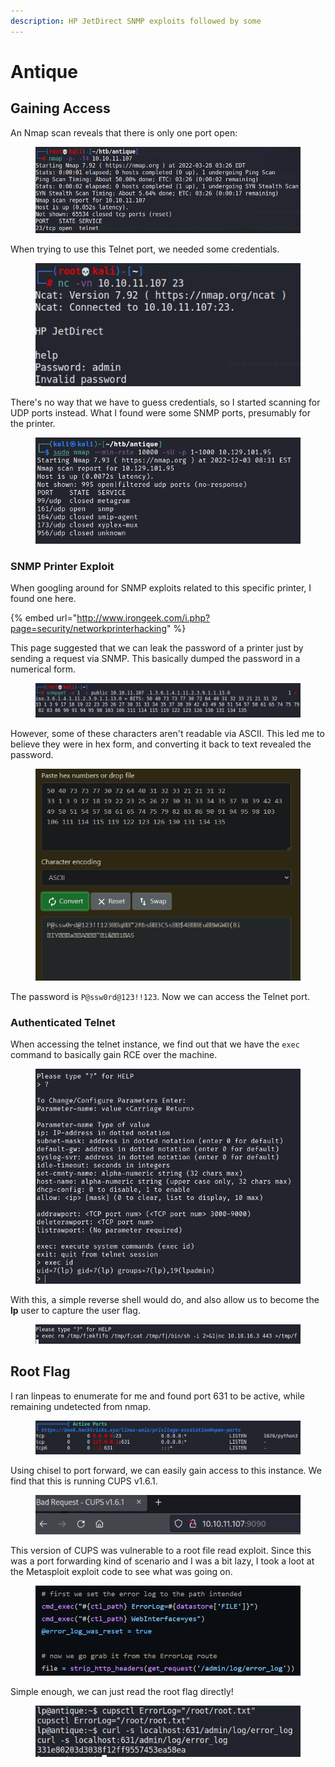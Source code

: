 ```yaml
---
description: HP JetDirect SNMP exploits followed by some
---
```


# Antique

## Gaining Access

An Nmap scan reveals that there is only one port open:

<figure><img src="../../../.gitbook/assets/image (16).png" alt=""><figcaption></figcaption></figure>

When trying to use this Telnet port, we needed some credentials.

<figure><img src="../../../.gitbook/assets/image (6).png" alt=""><figcaption></figcaption></figure>

There's no way that we have to guess credentials, so I started scanning for UDP ports instead.  What I found were some SNMP ports, presumably for the printer.&#x20;

&#x20;

<figure><img src="../../../.gitbook/assets/image (3).png" alt=""><figcaption></figcaption></figure>

### SNMP Printer Exploit

When googling around for SNMP exploits related to this specific printer, I found one here.

{% embed url="http://www.irongeek.com/i.php?page=security/networkprinterhacking" %}

This page suggested that we can leak the password of a printer just by sending a request via SNMP. This basically dumped the password in a numerical form.

<figure><img src="../../../.gitbook/assets/image (5).png" alt=""><figcaption></figcaption></figure>

However, some of these characters aren't readable via ASCII. This led me to believe they were in hex form, and converting it back to text revealed the password.

<figure><img src="../../../.gitbook/assets/image (13).png" alt=""><figcaption></figcaption></figure>

The password is `P@ssw0rd@123!!123`. Now we can access the Telnet port.

### Authenticated Telnet

When accessing the telnet instance, we find out that we have the `exec` command to basically gain RCE over the machine.

<figure><img src="../../../.gitbook/assets/image (8).png" alt=""><figcaption></figcaption></figure>

With this, a simple reverse shell would do, and also allow us to become the **lp** user to capture the user flag.

<figure><img src="../../../.gitbook/assets/image.png" alt=""><figcaption></figcaption></figure>

## Root Flag&#x20;

I ran linpeas to enumerate for me and found port 631 to be active, while remaining undetected from nmap.

<figure><img src="../../../.gitbook/assets/image (11).png" alt=""><figcaption></figcaption></figure>

Using chisel to port forward, we can easily gain access to this instance. We find that this is running CUPS v1.6.1.

<figure><img src="../../../.gitbook/assets/image (12).png" alt=""><figcaption></figcaption></figure>

This version of CUPS was vulnerable to a root file read exploit. Since this was a port forwarding kind of scenario and I was a bit lazy, I took a loot at the Metasploit exploit code to see what was going on.&#x20;

<figure><img src="../../../.gitbook/assets/image (10).png" alt=""><figcaption></figcaption></figure>

Simple enough, we can just read the root flag directly!

<figure><img src="../../../.gitbook/assets/image (1).png" alt=""><figcaption></figcaption></figure>
